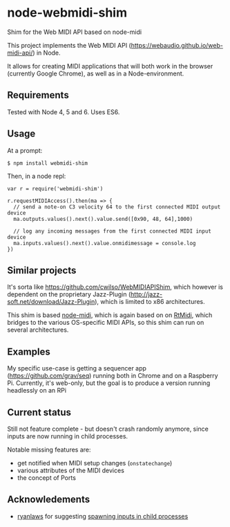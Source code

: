 # node-webmidi-shim
Shim for the Web MIDI API based on node-midi

This project implements the Web MIDI API (https://webaudio.github.io/web-midi-api/) in Node.

It allows for creating MIDI applications that will both work in the browser (currently Google Chrome), as well as in a Node-environment. 

Requirements
---
Tested with Node 4, 5 and 6. Uses ES6.

Usage
---
At a prompt:
```
$ npm install webmidi-shim
```

Then, in a node repl:
```
var r = require('webmidi-shim')

r.requestMIDIAccess().then(ma => {
  // send a note-on C3 velocity 64 to the first connected MIDI output device
  ma.outputs.values().next().value.send([0x90, 48, 64],1000)

  // log any incoming messages from the first connected MIDI input device
  ma.inputs.values().next().value.onmidimessage = console.log
})
```

Similar projects
---
It's sorta like https://github.com/cwilso/WebMIDIAPIShim, which however is dependent on the proprietary Jazz-Plugin (http://jazz-soft.net/download/Jazz-Plugin), which is limited to x86 architectures.

This shim is based [node-midi](https://github.com/justinlatimer/node-midi), 
which is again based on on [RtMidi](https://github.com/thestk/rtmidi), which bridges to the various OS-specific MIDI APIs, 
so this shim can run on several architectures. 

Examples
---
My specific use-case is getting a sequencer app (https://github.com/grav/seq) running both in Chrome and on a Raspberry Pi. Currently, it's web-only, but the goal is to produce a version running headlessly on an RPi

Current status
---
Still not feature complete - but doesn't crash randomly anymore, since inputs are now running in child processes.

Notable missing features are:
- get notified when MIDI setup changes (`onstatechange`)
- various attributes of the MIDI devices
- the concept of Ports

Acknowledements
---
- [ryanlaws](https://github.com/ryanlaws) for suggesting [spawning inputs in child processes](https://github.com/justinlatimer/node-midi/issues/95#issuecomment-241215430)

